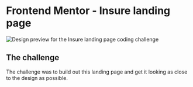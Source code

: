 # Frontend Mentor - Insure landing page

![Design preview for the Insure landing page coding challenge](https://res.cloudinary.com/dz209s6jk/image/upload/v1578936489/Challenges/wmd0ftb9v4qsmladsdzv.jpg)

## The challenge

The challenge was to build out this landing page and get it looking as close to the design as possible.

